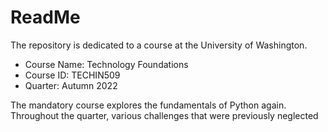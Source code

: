 # ReadMe
The repository is dedicated to a course at the University of Washington.
* Course Name: Technology Foundations
* Course ID: TECHIN509
* Quarter: Autumn 2022

The mandatory course explores the fundamentals of Python again. Throughout the quarter, various challenges that were previously neglected
